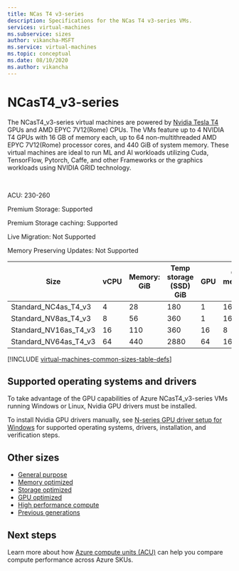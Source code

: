 ```yaml
---
title: NCas T4 v3-series 
description: Specifications for the NCas T4 v3-series VMs.
services: virtual-machines
ms.subservice: sizes
author: vikancha-MSFT
ms.service: virtual-machines
ms.topic: conceptual
ms.date: 08/10/2020
ms.author: vikancha
---
```


# NCasT4_v3-series 

The NCasT4_v3-series virtual machines are powered by [Nvidia Tesla T4](https://www.nvidia.com/en-us/data-center/tesla-t4/) GPUs and AMD EPYC 7V12(Rome) CPUs. The VMs feature up to 4 NVIDIA T4 GPUs with 16 GB of memory each, up to 64 non-multithreaded AMD EPYC 7V12(Rome) processor cores, and 440 GiB of system memory. These virtual machines are ideal to run ML and AI workloads utilizing Cuda, TensorFlow, Pytorch, Caffe, and other Frameworks or the graphics workloads using NVIDIA GRID technology.

<br>

ACU: 230-260

Premium Storage:  Supported

Premium Storage caching:  Supported

Live Migration: Not Supported

Memory Preserving Updates: Not Supported

| Size | vCPU | Memory: GiB | Temp storage (SSD) GiB | GPU | GPU memory: GiB | Max data disks | Max NICs |
| --- | --- | --- | --- | --- | --- | --- | --- |
| Standard_NC4as_T4_v3 |4 |28 |180 | 1 | 16 | 4 | 2 |
| Standard_NV8as_T4_v3 |8 |56 |360 | 1 | 16 | 8 | 4  |
| Standard_NV16as_T4_v3 |16 |110 |360 | 16 | 8 | 16 | 8  |
| Standard_NV64as_T4_v3 |64 |440 |2880 | 64 | 16 | 32 | 8  |


[!INCLUDE [virtual-machines-common-sizes-table-defs](../../includes/virtual-machines-common-sizes-table-defs.md)]

## Supported operating systems and drivers

To take advantage of the GPU capabilities of Azure NCasT4_v3-series VMs running Windows or Linux, Nvidia GPU drivers must be installed.

To install Nvidia GPU drivers manually, see [N-series GPU driver setup for Windows](./windows/n-series-driver-setup.md) for supported operating systems, drivers, installation, and verification steps.

## Other sizes

- [General purpose](sizes-general.md)
- [Memory optimized](sizes-memory.md)
- [Storage optimized](sizes-storage.md)
- [GPU optimized](sizes-gpu.md)
- [High performance compute](sizes-hpc.md)
- [Previous generations](sizes-previous-gen.md)

## Next steps

Learn more about how [Azure compute units (ACU)](acu.md) can help you compare compute performance across Azure SKUs.
